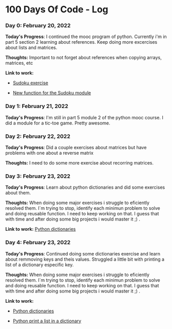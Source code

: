 # 100 Days Of Code - Log

### Day 0: February 20, 2022


**Today's Progress**: I continued the mooc program of python. Currently i'm in part 5 section 2 learning about references. Keep doing more excercises about lists and matrices.

**Thoughts:** Important to not forget about references when copying arrays, matrices, etc

**Link to work:** 

- [Sudoku exercise](https://github.com/triciappa/Python-Programming-MOOC/blob/main/Part%205/Exercise%202.3.py)

- [New function for the Sudoku module](https://github.com/triciappa/Python-Programming-MOOC/blob/main/Part%205/Exercise%202.4.py)


### Day 1: February 21, 2022


**Today's Progress**: I'm still in part 5 module 2 of the python mooc course. I did a module for a tic-toe game. Pretty awesome.



### Day 2: February 22, 2022


**Today's Progress**: Did a couple exercises about matrices but have problems with one about a reverse matrix

**Thoughts:** I need to do some more exercise about recorring matrices. 


### Day 3: February 23, 2022


**Today's Progress**: Learn about python dictionaries and did some exercises about them.

**Thoughts:** When doing some major exercises i struggle to eficiently resolved them. I´m trying to stop, identify each minimun problem to solve and doing reusable function. I need to keep working on that. I guess that with time and after doing some big projects i would master it ;) . 

**Link to work:** [Python dictionaries](https://programming-22.mooc.fi/part-5/3-dictionary)

### Day 4: February 23, 2022


**Today's Progress**: Continued doing some dictionaries exercise and learn about remmoving keys and theis values. Struggled a little bit with printing a list of a dictionary especific key.

**Thoughts:** When doing some major exercises i struggle to eficiently resolved them. I´m trying to stop, identify each minimun problem to solve and doing reusable function. I need to keep working on that. I guess that with time and after doing some big projects i would master it ;) . 

**Link to work:** 

- [Python dictionaries](https://programming-22.mooc.fi/part-5/3-dictionary)

- [Python print a list in a dictionary](https://stackoverflow.com/questions/23047999/how-to-print-first-value-in-a-list-inside-a-dictionary)
 
 
 
 
